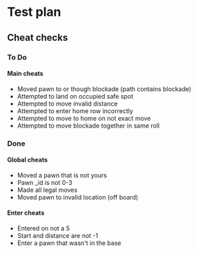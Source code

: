 # Test plan

## Cheat checks

### To Do

#### Main cheats

- Moved pawn to or though blockade (path contains blockade)
- Attempted to land on occupied safe spot
- Attempted to move invalid distance
- Attempted to enter home row incorrectly
- Attempted to move to home on not exact move
- Attempted to move blockade together in same roll

### Done

#### Global cheats

- Moved a pawn that is not yours
- Pawn \_id is not 0-3
- Made all legal moves
- Moved pawn to invalid location (off board)

#### Enter cheats

- Entered on not a 5
- Start and distance are not -1
- Enter a pawn that wasn't in the base